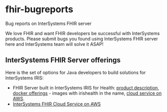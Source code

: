 # fhir-bugreports
Bug reports on InterSystems FHIR server

We love FHIR and want FHIR developers be successful with InterSystems products.
Please submit bugs you found using InterSystems FHIR server here and InterSystems team will solve it ASAP!

## InterSystems FHIR Server offerings
Here is the set of options for Java developers to build solutions for InterSystems IRIS:
- FHIR Server built in InterSystems IRIS for Health: [product description]([url](https://www.intersystems.com/sg/intersystems-iris-for-health/)), [docker offerings](container.intersystems.com) -  images with irishealth in the name, [cloud service on AWS](https://aws.amazon.com/marketplace/pp/prodview-on23erdgh5evc?sr=0-1&ref_=beagle&applicationId=AWSMPContessa). 
- [InterSystems FHIR Cloud Service on AWS](https://aws.amazon.com/marketplace/pp/prodview-ftb7xzb6t7c3w?sr=0-12&ref_=beagle&applicationId=AWSMPContessa)
  

